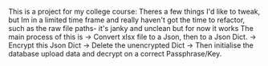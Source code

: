 This is a project for my college course:
Theres a few things I'd like to tweak, but Im in a limited time frame and really haven't got the time to refactor, such as the raw file paths- it's janky and unclean but for now it works
The main process of this is -> Convert xlsx file to a Json, then to a Json Dict. -> Encrypt this Json Dict -> Delete the unencrypted Dict -> Then initialise the database upload data and decrypt on a correct Passphrase/Key.
